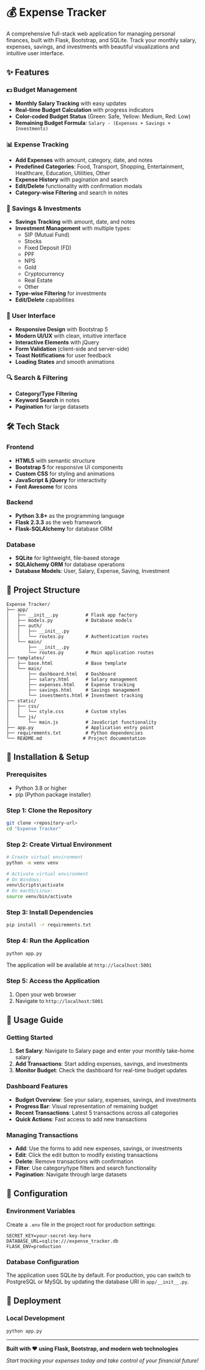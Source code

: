 # 💰 Expense Tracker

A comprehensive full-stack web application for managing personal finances, built with Flask, Bootstrap, and SQLite. Track your monthly salary, expenses, savings, and investments with beautiful visualizations and intuitive user interface.

## ✨ Features

### 💵 Budget Management

- **Monthly Salary Tracking** with easy updates
- **Real-time Budget Calculation** with progress indicators
- **Color-coded Budget Status** (Green: Safe, Yellow: Medium, Red: Low)
- **Remaining Budget Formula**: `Salary - (Expenses + Savings + Investments)`

### 📊 Expense Tracking

- **Add Expenses** with amount, category, date, and notes
- **Predefined Categories**: Food, Transport, Shopping, Entertainment, Healthcare, Education, Utilities, Other
- **Expense History** with pagination and search
- **Edit/Delete** functionality with confirmation modals
- **Category-wise Filtering** and search in notes

### 🏦 Savings & Investments

- **Savings Tracking** with amount, date, and notes
- **Investment Management** with multiple types:
  - SIP (Mutual Fund)
  - Stocks
  - Fixed Deposit (FD)
  - PPF
  - NPS
  - Gold
  - Cryptocurrency
  - Real Estate
  - Other
- **Type-wise Filtering** for investments
- **Edit/Delete** capabilities

### 🎨 User Interface

- **Responsive Design** with Bootstrap 5
- **Modern UI/UX** with clean, intuitive interface
- **Interactive Elements** with jQuery
- **Form Validation** (client-side and server-side)
- **Toast Notifications** for user feedback
- **Loading States** and smooth animations

### 🔍 Search & Filtering

- **Category/Type Filtering**
- **Keyword Search** in notes
- **Pagination** for large datasets

## 🛠️ Tech Stack

### Frontend

- **HTML5** with semantic structure
- **Bootstrap 5** for responsive UI components
- **Custom CSS** for styling and animations
- **JavaScript & jQuery** for interactivity
- **Font Awesome** for icons

### Backend

- **Python 3.8+** as the programming language
- **Flask 2.3.3** as the web framework
- **Flask-SQLAlchemy** for database ORM

### Database

- **SQLite** for lightweight, file-based storage
- **SQLAlchemy ORM** for database operations
- **Database Models**: User, Salary, Expense, Saving, Investment

## 📁 Project Structure

```
Expense Tracker/
├── app/
│   ├── __init__.py          # Flask app factory
│   ├── models.py            # Database models
│   ├── auth/
│   │   ├── __init__.py
│   │   └── routes.py        # Authentication routes
│   └── main/
│       ├── __init__.py
│       └── routes.py        # Main application routes
├── templates/
│   ├── base.html            # Base template
│   └── main/
│       ├── dashboard.html   # Dashboard
│       ├── salary.html      # Salary management
│       ├── expenses.html    # Expense tracking
│       ├── savings.html     # Savings management
│       └── investments.html # Investment tracking
├── static/
│   ├── css/
│   │   └── style.css        # Custom styles
│   └── js/
│       └── main.js          # JavaScript functionality
├── app.py                   # Application entry point
├── requirements.txt         # Python dependencies
└── README.md               # Project documentation
```

## 🚀 Installation & Setup

### Prerequisites

- Python 3.8 or higher
- pip (Python package installer)

### Step 1: Clone the Repository

```bash
git clone <repository-url>
cd "Expense Tracker"
```

### Step 2: Create Virtual Environment

```bash
# Create virtual environment
python -m venv venv

# Activate virtual environment
# On Windows:
venv\Scripts\activate
# On macOS/Linux:
source venv/bin/activate
```

### Step 3: Install Dependencies

```bash
pip install -r requirements.txt
```

### Step 4: Run the Application

```bash
python app.py
```

The application will be available at `http://localhost:5001`

### Step 5: Access the Application

1. Open your web browser
2. Navigate to `http://localhost:5001`

## 📱 Usage Guide

### Getting Started

1. **Set Salary**: Navigate to Salary page and enter your monthly take-home salary
2. **Add Transactions**: Start adding expenses, savings, and investments
3. **Monitor Budget**: Check the dashboard for real-time budget updates

### Dashboard Features

- **Budget Overview**: See your salary, expenses, savings, and investments
- **Progress Bar**: Visual representation of remaining budget
- **Recent Transactions**: Latest 5 transactions across all categories
- **Quick Actions**: Fast access to add new transactions

### Managing Transactions

- **Add**: Use the forms to add new expenses, savings, or investments
- **Edit**: Click the edit button to modify existing transactions
- **Delete**: Remove transactions with confirmation
- **Filter**: Use category/type filters and search functionality
- **Pagination**: Navigate through large datasets
  

## 🔧 Configuration

### Environment Variables

Create a `.env` file in the project root for production settings:

```env
SECRET_KEY=your-secret-key-here
DATABASE_URL=sqlite:///expense_tracker.db
FLASK_ENV=production
```

### Database Configuration

The application uses SQLite by default. For production, you can switch to PostgreSQL or MySQL by updating the database URI in `app/__init__.py`.


## 🚀 Deployment

### Local Development

```bash
python app.py
```

---

**Built with ❤️ using Flask, Bootstrap, and modern web technologies**

_Start tracking your expenses today and take control of your financial future!_
